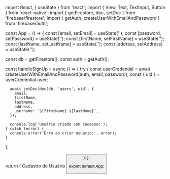 import React, { useState } from 'react';
import { View, Text, TextInput, Button } from 'react-native';
import { getFirestore, doc, setDoc } from 'firebase/firestore';
import { getAuth, createUserWithEmailAndPassword } from 'firebase/auth';

const App = () => {
  const [email, setEmail] = useState('');
  const [password, setPassword] = useState('');
  const [firstName, setFirstName] = useState('');
  const [lastName, setLastName] = useState('');
  const [address, setAddress] = useState('');

  const db = getFirestore();
  const auth = getAuth();

  const handleSignUp = async () => {
    try {
      const userCredential = await createUserWithEmailAndPassword(auth, email, password);
      const { uid } = userCredential.user;

      await setDoc(doc(db, 'users', uid), {
        email,
        firstName,
        lastName,
        address,
        username: `${firstName}.${lastName}`,
      });

      console.log('Usuário criado com sucesso!');
    } catch (error) {
      console.error('Erro ao criar usuário:', error);
    }
  };

  return (
    <View>
      <Text>Cadastro de Usuário</Text>
      <TextInput
        placeholder="Email"
        value={email}
        onChangeText={setEmail}
      />
      <TextInput
        placeholder="Senha"
        value={password}
        onChangeText={setPassword}
        secureTextEntry
      />
      <TextInput
        placeholder="Primeiro Nome"
        value={firstName}
        onChangeText={setFirstName}
      />
      <TextInput
        placeholder="Último Nome"
        value={lastName}
        onChangeText={setLastName}
      />
      <TextInput
        placeholder="Endereço"
        value={address}
        onChangeText={setAddress}
      />
      <Button title="Criar Conta" onPress={handleSignUp} />
    </View>
  );
};

export default App;
